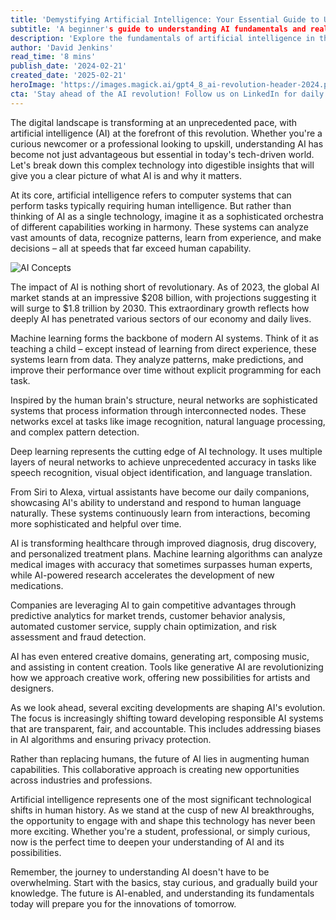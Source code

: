 ```yaml
---
title: 'Demystifying Artificial Intelligence: Your Essential Guide to Understanding AI in 2024'
subtitle: 'A beginner's guide to understanding AI fundamentals and real-world applications'
description: 'Explore the fundamentals of artificial intelligence in this comprehensive guide for beginners. Learn about machine learning, neural networks, and real-world AI applications across industries. Discover how AI is shaping our future and get practical insights on getting started with AI technology.'
author: 'David Jenkins'
read_time: '8 mins'
publish_date: '2024-02-21'
created_date: '2025-02-21'
heroImage: 'https://images.magick.ai/gpt4_8_ai-revolution-header-2024.png'
cta: 'Stay ahead of the AI revolution! Follow us on LinkedIn for daily updates on artificial intelligence trends, expert insights, and breaking news in the world of technology.'
---
```


The digital landscape is transforming at an unprecedented pace, with artificial intelligence (AI) at the forefront of this revolution. Whether you're a curious newcomer or a professional looking to upskill, understanding AI has become not just advantageous but essential in today's tech-driven world. Let's break down this complex technology into digestible insights that will give you a clear picture of what AI is and why it matters.

At its core, artificial intelligence refers to computer systems that can perform tasks typically requiring human intelligence. But rather than thinking of AI as a single technology, imagine it as a sophisticated orchestra of different capabilities working in harmony. These systems can analyze vast amounts of data, recognize patterns, learn from experience, and make decisions – all at speeds that far exceed human capability.

![AI Concepts](https://images.magick.ai/gpt4_8_ai-revolution-header-2024_illustration.png)

The impact of AI is nothing short of revolutionary. As of 2023, the global AI market stands at an impressive $208 billion, with projections suggesting it will surge to $1.8 trillion by 2030. This extraordinary growth reflects how deeply AI has penetrated various sectors of our economy and daily lives.

Machine learning forms the backbone of modern AI systems. Think of it as teaching a child – except instead of learning from direct experience, these systems learn from data. They analyze patterns, make predictions, and improve their performance over time without explicit programming for each task.

Inspired by the human brain's structure, neural networks are sophisticated systems that process information through interconnected nodes. These networks excel at tasks like image recognition, natural language processing, and complex pattern detection.

Deep learning represents the cutting edge of AI technology. It uses multiple layers of neural networks to achieve unprecedented accuracy in tasks like speech recognition, visual object identification, and language translation.

From Siri to Alexa, virtual assistants have become our daily companions, showcasing AI's ability to understand and respond to human language naturally. These systems continuously learn from interactions, becoming more sophisticated and helpful over time.

AI is transforming healthcare through improved diagnosis, drug discovery, and personalized treatment plans. Machine learning algorithms can analyze medical images with accuracy that sometimes surpasses human experts, while AI-powered research accelerates the development of new medications.

Companies are leveraging AI to gain competitive advantages through predictive analytics for market trends, customer behavior analysis, automated customer service, supply chain optimization, and risk assessment and fraud detection.

AI has even entered creative domains, generating art, composing music, and assisting in content creation. Tools like generative AI are revolutionizing how we approach creative work, offering new possibilities for artists and designers.

As we look ahead, several exciting developments are shaping AI's evolution. The focus is increasingly shifting toward developing responsible AI systems that are transparent, fair, and accountable. This includes addressing biases in AI algorithms and ensuring privacy protection.

Rather than replacing humans, the future of AI lies in augmenting human capabilities. This collaborative approach is creating new opportunities across industries and professions.

Artificial intelligence represents one of the most significant technological shifts in human history. As we stand at the cusp of new AI breakthroughs, the opportunity to engage with and shape this technology has never been more exciting. Whether you're a student, professional, or simply curious, now is the perfect time to deepen your understanding of AI and its possibilities.

Remember, the journey to understanding AI doesn't have to be overwhelming. Start with the basics, stay curious, and gradually build your knowledge. The future is AI-enabled, and understanding its fundamentals today will prepare you for the innovations of tomorrow.
